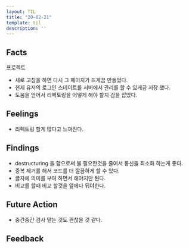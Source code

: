 ```yaml
---
layout: TIL
title: "20-02-21"
template: til
description: ''
---
```


## Facts

프로젝트

- 새로 고침을 하면 다시 그 페이지가 뜨게끔 만들었다.
- 현제 유저의 로그인 스테이트를 서버에서 관리를 할 수 있게끔 저장 했다.
- 도움을 얻어서 리펙토링을 어떻게 해야 할지 감을 잡았다.

## Feelings

- 리펙토링 할게 많다고 느껴진다.

## Findings

- destructuring 을 함으로써 불 필요한것을 줄여서 통신을 최소화 하는게 좋다.
- 중복 제거를 해서 코드를 더 깔끔하게 할 수 있다.
- 글자에 의미를 부여 하면서 해야지만 된다.
- 비교를 할때 비교 할것을 앞에다 둬야한다.

## Future Action

- 중간중간 검사 맡는 것도 괜찮을 것 같다.

## Feedback
